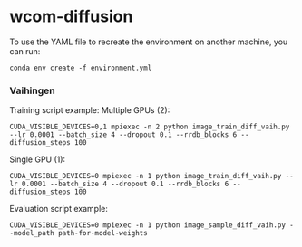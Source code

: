 # wcom-diffusion

To use the YAML file to recreate the environment on another machine, you can run:
```
conda env create -f environment.yml
```

### Vaihingen
Training script example:
Multiple GPUs (2):
```
CUDA_VISIBLE_DEVICES=0,1 mpiexec -n 2 python image_train_diff_vaih.py --lr 0.0001 --batch_size 4 --dropout 0.1 --rrdb_blocks 6 --diffusion_steps 100
```
Single GPU (1):
```
CUDA_VISIBLE_DEVICES=0 mpiexec -n 1 python image_train_diff_vaih.py --lr 0.0001 --batch_size 4 --dropout 0.1 --rrdb_blocks 6 --diffusion_steps 100
```

Evaluation script example:
```
CUDA_VISIBLE_DEVICES=0 mpiexec -n 1 python image_sample_diff_vaih.py --model_path path-for-model-weights
```
